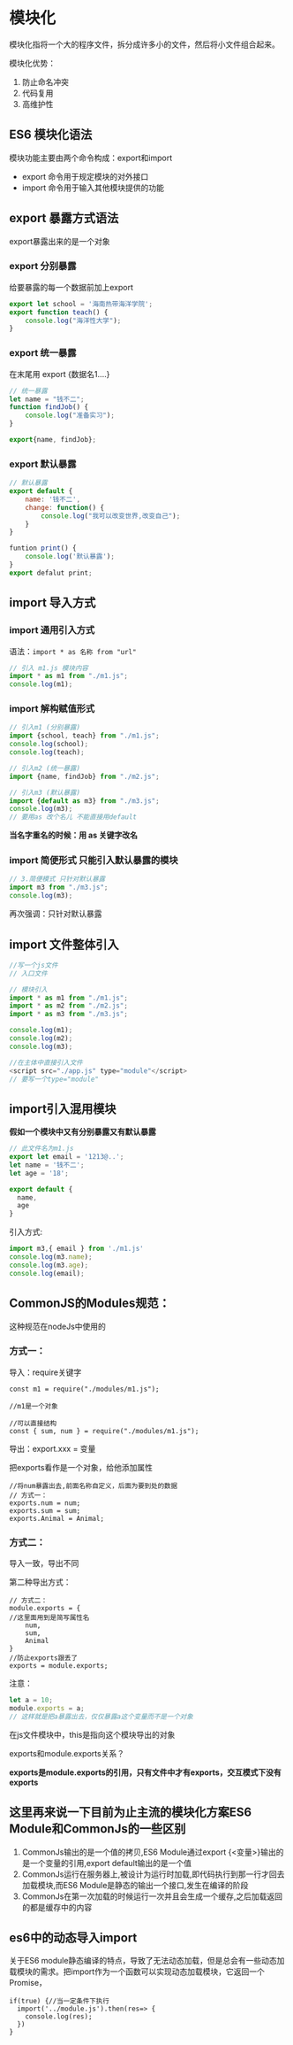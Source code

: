 # 模块化

模块化指将一个大的程序文件，拆分成许多小的文件，然后将小文件组合起来。

模块化优势：

1. 防止命名冲突
2. 代码复用
3. 高维护性

## ES6 模块化语法

模块功能主要由两个命令构成：export和import

* export 命令用于规定模块的对外接口
* import 命令用于输入其他模块提供的功能

## export 暴露方式语法

export暴露出来的是一个对象

### export 分别暴露

给要暴露的每一个数据前加上export

```javascript
export let school = '海南热带海洋学院';
export function teach() {
    console.log("海洋性大学");
}
```

### export 统一暴露

在末尾用 export {数据名1....}

```javascript
// 统一暴露
let name = "钱不二";
function findJob() {
    console.log("准备实习");
}

export{name, findJob};
```

### export 默认暴露

```javascript
// 默认暴露
export default {
    name: '钱不二',
    change: function() {
        console.log("我可以改变世界,改变自己");
    }
}
```

```js
funtion print() {
	console.log('默认暴露');
}
export defalut print;
```



## import 导入方式



### import 通用引入方式

语法：`import * as 名称 from "url"`

```javascript
// 引入 m1.js 模块内容
import * as m1 from "./m1.js";
console.log(m1);
```

### import 解构赋值形式

```javascript
// 引入m1 (分别暴露)
import {school, teach} from "./m1.js";
console.log(school);
console.log(teach);

// 引入m2 (统一暴露)
import {name, findJob} from "./m2.js";

// 引入m3 (默认暴露)
import {default as m3} from "./m3.js";
console.log(m3);
// 要用as 改个名儿 不能直接用default
```

**当名字重名的时候：用 as 关键字改名**

### import 简便形式 只能引入默认暴露的模块

```javascript
// 3.简便模式 只针对默认暴露
import m3 from "./m3.js";
console.log(m3);
```

再次强调：只针对默认暴露

## import 文件整体引入

```javascript
//写一个js文件
// 入口文件

// 模块引入
import * as m1 from "./m1.js";
import * as m2 from "./m2.js";
import * as m3 from "./m3.js";

console.log(m1);
console.log(m2);
console.log(m3);
```

```javascript
//在主体中直接引入文件
<script src="./app.js" type="module"</script>
// 要写一个type="module"
```

##  import引入混用模块

**假如一个模块中又有分别暴露又有默认暴露**

```js
// 此文件名为m1.js
export let email = '1213@..';
let name = '钱不二';
let age = '18';

export default {
  name,
  age
}
```



引入方式:

```js
import m3,{ email } from './m1.js'
console.log(m3.name);
console.log(m3.age);
console.log(email);
```





## CommonJS的Modules规范：

这种规范在nodeJs中使用的

### 方式一：

导入：require关键字

```nodejs
const m1 = require("./modules/m1.js");

//m1是一个对象

//可以直接结构
const { sum, num } = require("./modules/m1.js");
```

导出：export.xxx = 变量

把exports看作是一个对象，给他添加属性

```nodejs
//将num暴露出去,前面名称自定义，后面为要到处的数据
// 方式一：
exports.num = num;
exports.sum = sum;
exports.Animal = Animal;
```

### 方式二：

导入一致，导出不同

第二种导出方式：

```nodejs
// 方式二：
module.exports = {
//这里面用到是简写属性名
    num,
    sum,
    Animal
}
//防止exports跟丢了
exports = module.exports;
```

注意：

```js
let a = 10;
module.exports = a;
// 这样就是把a暴露出去，仅仅暴露a这个变量而不是一个对象
```





在js文件模块中，this是指向这个模块导出的对象

exports和module.exports关系？

**exports是module.exports的引用，只有文件中才有exports，交互模式下没有exports**

## 这里再来说一下目前为止主流的模块化方案ES6 Module和CommonJs的一些区别

1. CommonJs输出的是一个值的拷贝,ES6 Module通过export {<变量>}输出的是一个变量的引用,export default输出的是一个值
2. CommonJs运行在服务器上,被设计为运行时加载,即代码执行到那一行才回去加载模块,而ES6 Module是静态的输出一个接口,发生在编译的阶段
3. CommonJs在第一次加载的时候运行一次并且会生成一个缓存,之后加载返回的都是缓存中的内容


## es6中的动态导入import

关于ES6 module静态编译的特点，导致了无法动态加载，但是总会有一些动态加载模块的需求。把import作为一个函数可以实现动态加载模块，它返回一个Promise，

```
if(true) {//当一定条件下执行
  import('../module.js').then(res=> {
  	console.log(res);
  })
}
```



